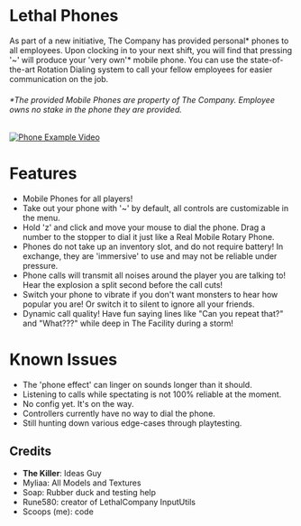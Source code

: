 # Lethal Phones

As part of a new initiative, The Company has provided personal* phones to all employees.
Upon clocking in to your next shift, you will find that pressing '~' will produce your 'very own'* mobile phone. You can use the state-of-the-art Rotation Dialing system to call your fellow employees for easier communication on the job.

###### *The provided Mobile Phones are property of The Company. Employee owns no stake in the phone they are provided.

[![Phone Example Video](https://img.youtube.com/vi/-7jAa6_wDb4/0.jpg)](https://www.youtube.com/watch?v=-7jAa6_wDb4)

# Features

* Mobile Phones for all players!
* Take out your phone with '~' by default, all controls are customizable in the menu.
* Hold 'z' and click and move your mouse to dial the phone. Drag a number to the stopper to dial it just like a Real Mobile Rotary Phone.
* Phones do not take up an inventory slot, and do not require battery! In exchange, they are 'immersive' to use and may not be reliable under pressure.
* Phone calls will transmit all noises around the player you are talking to! Hear the explosion a split second before the call cuts!
* Switch your phone to vibrate if you don't want monsters to hear how popular you are! Or switch it to silent to ignore all your friends.
* Dynamic call quality! Have fun saying lines like "Can you repeat that?" and "What???" while deep in The Facility during a storm!

# Known Issues

* The 'phone effect' can linger on sounds longer than it should.
* Listening to calls while spectating is not 100% reliable at the moment.
* No config yet. It's on the way.
* Controllers currently have no way to dial the phone.
* Still hunting down various edge-cases through playtesting.

## Credits
- **The Killer**: Ideas Guy
- Myliaa: All Models and Textures
- Soap: Rubber duck and testing help
- Rune580: creator of LethalCompany InputUtils
- Scoops (me): code